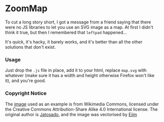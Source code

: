  # ZoomMap

 To cut a long story short, I got a message from a friend saying that there were no JS libraries to let you use an SVG image as a map.  At first I didn't think it true, but then I remembered that `leftpad` happened...

 It's quick, it's hacky, it barely works, and it's better than all the other solutions that don't exist.

### Usage
 Just drop the `.js` file in place, add it to your html, replace `map.svg` with whatever (make sure it has a width and height otherwise Firefox won't like it), and you're good.

 ### Copyright Notice
 The [image](https://commons.wikimedia.org/wiki/File:LEED_Experimental_Diagram.svg) used as an example is from Wikimedia Commons, licensed under the Creative Commons Attribution-Share Alike 4.0 International license.
 The original author is [Jatosado](https://commons.wikimedia.org/wiki/User:Jatosado), and the image was vectorised by [Eiim](https://commons.wikimedia.org/wiki/User:Jatosado) 